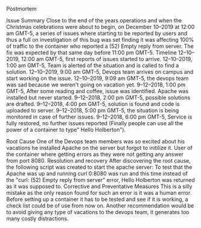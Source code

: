 Postmortem

Issue Summary
Close to the end of the years operations and when the Christmas celebrations were about to begin, on December 10–2019 at 12:00 am GMT-5, a series of issues where starting to be reported by users and thus a full on investigation of this bug was set finding it was affecting 100% of traffic to the container who reported a (52) Empty reply from server. The fix was expected by that same day before 11:00 pm GMT-5.
Timeline
12–10–2019, 12:00 am GMT-5, first reports of issues started to arrive.
12–10–2019, 1:00 am GMT-5, Team is alerted of the situation and is called to find a solution.
12–10–2019, 9:00 am GMT-5, Devops team arrives on campus and start working on the issue.
12–10–2019, 9:09 am GMT-5, the devops team was sad because we weren't going on vacation yet.
9–12–2018, 1:00 pm GMT-5, After some reading and coffee, issue was identified. Apache was installed but never started.
9–12–2018, 2:00 pm GMT-5, possible solutions are drafted.
9–12–2018, 4:00 pm GMT-5, solution is found and code is uploaded to server.
9–12–2018, 5:00 pm GMT-5, the situation is being monitored in case of further issues.
9–12–2018, 6:00 pm GMT-5, Service is fully restored, no further issues reported (Finally people can use all the power of a container to type" Hello Holberton").

Root Cause
One of the Devops team members was so excited about his vacations he installed Apache on the server but forgot to initilize it. User of the container where getting errors as they were not getting any answer from port 8080.
Resolution and recovery
After discovering the root cause, the following script was created to start the apache server:
To test that the Apache was up and running curl 0:8080 was run and this time instead of the "curl: (52) Empty reply from server" error, Hello Holberton was returned as it was supposed to.
Corrective and Preventative Measures
This is a silly mistake as the only reason found for such an error is it was a human error. Before setting up a container it has to be tested and see if it is working, a check list could be of use from now on. Another recommendation would be to avoid giving any type of vacations to the devops team, it generates too many costly distractions.
